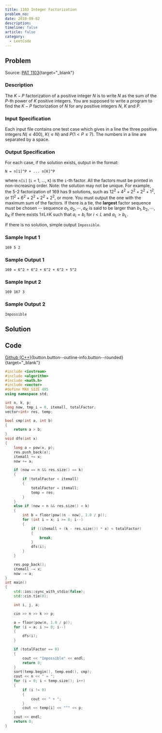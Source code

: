 ```yaml
---
title: 1103 Integer Factorization
problem_no:
date: 2018-09-02
description: 
timeline: false
article: false
category:
  - LeetCode
---
```


<!--more-->

## Problem

Source: [PAT 1103](https://pintia.cn/problem-sets/994805342720868352/exam/problems/994805364711604224){target="_blank"}

### Description

The $K−P$ factorization of a positive integer $N$ is to write $N$ as the sum of the $P$-th power of $K$ positive integers. You are supposed to write a program to find the $K−P$ factorization of $N$ for any positive integers $N$, $K$ and $P$.

### Input Specification

Each input file contains one test case which gives in a line the three positive integers $N(≤400)$, $K(≤N)$ and $P(1<P≤7)$. The numbers in a line are separated by a space.

### Output Specification

For each case, if the solution exists, output in the format:

`N = n[1]^P + ... n[K]^P`

where `n[i]` (`i` = 1, ..., `K`) is the `i`-th factor. All the factors must be printed in non-increasing order.
Note: the solution may not be unique. For example, the 5-2 factorization of 169 has 9 solutions, such as $12^2+4^2+2^2+2^2+1^2$, or $11^2+6^2+2^2+2^2+2^2$, or more. You must output the one with the maximum sum of the factors. If there is a tie, the **largest** factor sequence must be chosen -- sequence ${a_1,a_2,⋯,a_K}$ is said to be larger than ${b_1,b_2,⋯,b_K}$ if there exists 1≤L≤K such that $a_i=b_i$ for $i<L$ and $a_L>b_L$.

If there is no solution, simple output `Impossible`.

### Sample Input 1

```text
169 5 2
```

### Sample Output 1

```text
169 = 6^2 + 6^2 + 6^2 + 6^2 + 5^2
```

### Sample Input 2

```text
169 167 3
```

### Sample Output 2

```text
Impossible
```

## Solution

## Code

[Github (C++)](https://github.com/Alomerry/algorithm/blob/master/pat/a/){button.button--outline-info.button--rounded}{target="_blank"}


```cpp
#include <iostream>
#include <algorithm>
#include <math.h>
#include <vector>
#define MAX_SIZE 405
using namespace std;

int n, k, p;
long now, tmp_i = 0, itemall, totalFactor;
vector<int> res, temp;

bool cmp(int a, int b)
{
    return a > b;
}
void dfs(int x)
{
    long a = pow(x, p);
    res.push_back(x);
    itemall += x;
    now += a;

    if (now == n && res.size() == k)
    {
        if (totalFactor < itemall)
        {
            totalFactor = itemall;
            temp = res;
        }
    }
    else if (now < n && res.size() < k)
    {
        int b = floor(pow((n - now), 1.0 / p));
        for (int i = x; i >= 0; i--)
        {
            if ((itemall + (k - res.size()) * x) < totalFactor)
            {
                break;
            }
            dfs(i);
        }
    }

    res.pop_back();
    itemall -= x;
    now -= a;
}
int main()
{
    std::ios::sync_with_stdio(false);
    std::cin.tie(0);

    int i, j, a;

    cin >> n >> k >> p;

    a = floor(pow(n, 1.0 / p));
    for (i = a; i >= 0; i--)
    {
        dfs(i);
    }

    if (totalFactor == 0)
    {
        cout << "Impossible" << endl;
        return 0;
    }
    sort(temp.begin(), temp.end(), cmp);
    cout << n << " = ";
    for (i = 0; i < temp.size(); i++)
    {
        if (i != 0)
        {
            cout << " + ";
        }
        cout << temp[i] << "^" << p;
    }
    cout << endl;
    return 0;
}
```
